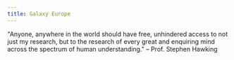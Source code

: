 ```yaml
---
title: Galaxy Europe
---
```


"Anyone, anywhere in the world should have free, unhindered access to not just my research, but to the research of every great and enquiring mind across the spectrum of human understanding." – Prof. Stephen Hawking
